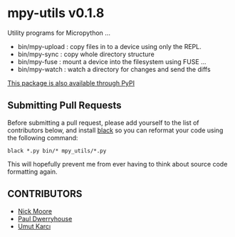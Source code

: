 # mpy-utils v0.1.8

Utility programs for Micropython ...

* bin/mpy-upload : copy files in to a device using only the REPL.
* bin/mpy-sync : copy whole directory structure
* bin/mpy-fuse : mount a device into the filesystem using FUSE ...
* bin/mpy-watch : watch a directory for changes and send the diffs

[This package is also available through PyPI](https://pypi.python.org/pypi/mpy-utils/)

## Submitting Pull Requests

Before submitting a pull request, please add yourself to the list of contributors below,
and install [black](https://github.com/ambv/black) so you can reformat your code using
the following command:

```
black *.py bin/* mpy_utils/*.py
```

This will hopefully prevent me from ever having to think about source code formatting again.

## CONTRIBUTORS

* [Nick Moore](https://github.com/nickzoic)
* [Paul Dwerryhouse](https://github.com/pdwerryhouse)
* [Umut Karcı](https://github.com/Cediddi)

